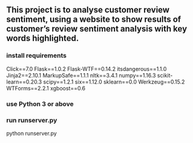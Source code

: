 ## This project is to analyse customer review sentiment, using a website to show results of customer’s review sentiment analysis with key words highlighted.
### install requirements
Click==7.0
Flask==1.0.2
Flask-WTF==0.14.2
itsdangerous==1.1.0
Jinja2==2.10.1
MarkupSafe==1.1.1
nltk==3.4.1
numpy==1.16.3
scikit-learn==0.20.3
scipy==1.2.1
six==1.12.0
sklearn==0.0
Werkzeug==0.15.2
WTForms==2.2.1
xgboost==0.6

### use Python 3 or above

### run runserver.py
python runserver.py
